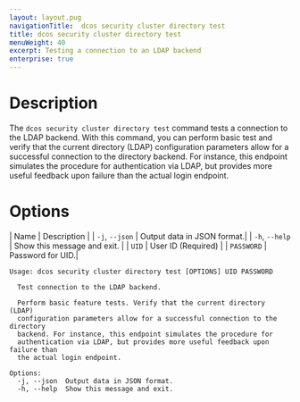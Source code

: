 ```yaml
---
layout: layout.pug
navigationTitle:  dcos security cluster directory test
title: dcos security cluster directory test
menuWeight: 40
excerpt: Testing a connection to an LDAP backend
enterprise: true
---
```

# Description

The `dcos security cluster directory test` command tests a connection to the LDAP backend. With this command, you can perform basic test and verify that the current directory (LDAP) configuration parameters allow for a successful connection to the directory backend. For instance, this endpoint simulates the procedure for authentication via LDAP, but provides more useful feedback upon failure than the actual login endpoint.

# Options

| Name | Description |
| `-j`, `--json` |  Output data in JSON format.|
| `-h`, `--help` |  Show this message and exit. |
| `UID` | User ID (Required) |
| `PASSWORD` | Password for UID.|

```
Usage: dcos security cluster directory test [OPTIONS] UID PASSWORD

  Test connection to the LDAP backend.

  Perform basic feature tests. Verify that the current directory (LDAP)
  configuration parameters allow for a successful connection to the directory
  backend. For instance, this endpoint simulates the procedure for
  authentication via LDAP, but provides more useful feedback upon failure than
  the actual login endpoint.

Options:
  -j, --json  Output data in JSON format.
  -h, --help  Show this message and exit.
```